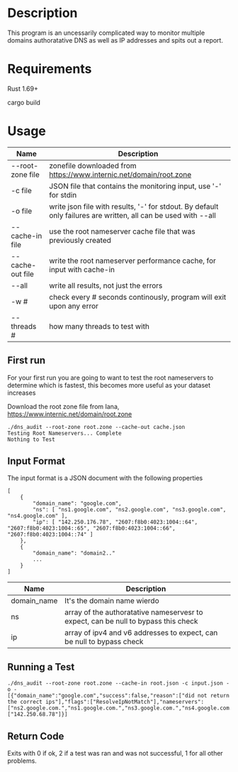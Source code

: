 # Description
This program is an uncessarily complicated way to monitor multiple domains authoratative DNS as well
as IP addresses and spits out a report.

# Requirements
Rust 1.69+

cargo build

# Usage

| Name | Description | 
| ---- | ----------- | 
| --root-zone file | zonefile downloaded from https://www.internic.net/domain/root.zone |
| -c file | JSON file that contains the monitoring input, use '-' for stdin |
| -o file | write json file with results, '-' for stdout. By default only failures are written, all can be used with --all |
| --cache-in file | use the root nameserver cache file that was previously created |
| --cache-out file | write the root nameserver performance cache, for input with cache-in |
| --all | write all results, not just the errors |
| -w # | check every # seconds continously, program will exit upon any error |
| --threads # | how many threads to test with |

## First run
For your first run you are going to want to test the root nameservers to determine which is fastest, this
becomes more useful as your dataset increases

Download the root zone file from Iana, https://www.internic.net/domain/root.zone

```
./dns_audit --root-zone root.zone --cache-out cache.json
Testing Root Nameservers... Complete
Nothing to Test
```

## Input Format

The input format is a JSON document with the following properties

```
[
	{
		"domain_name": "google.com",
		"ns": [ "ns1.google.com", "ns2.google.com", "ns3.google.com", "ns4.google.com" ],
		"ip": [ "142.250.176.78", "2607:f8b0:4023:1004::64", "2607:f8b0:4023:1004::65", "2607:f8b0:4023:1004::66", "2607:f8b0:4023:1004::74" ]
	},
	{
		"domain_name": "domain2.."
		...
	}
]
```

| Name | Description |
| ---- | ----------- |
| domain_name | It's the domain name wierdo |
| ns | array of the authoratative nameservesr to expect, can be null to bypass this check |
| ip | array of ipv4 and v6 addresses to expect, can be null to bypass check |

## Running a Test

```
./dns_audit --root-zone root.zone --cache-in root.json -c input.json -o -
[{"domain_name":"google.com","success":false,"reason":["did not return the correct ips"],"flags":["ResolveIpNotMatch"],"nameservers":["ns2.google.com.","ns1.google.com.","ns3.google.com.","ns4.google.com."],"ips":["142.250.68.78"]}]

```

## Return Code

Exits with 0 if ok, 2 if a test was ran and was not successful, 1 for all other problems.

